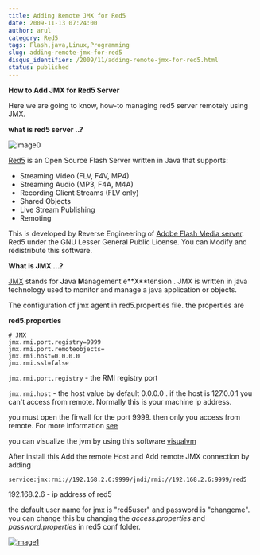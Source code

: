 ```yaml
---
title: Adding Remote JMX for Red5
date: 2009-11-13 07:24:00
author: arul
category: Red5
tags: Flash,java,Linux,Programming
slug: adding-remote-jmx-for-red5
disqus_identifier: /2009/11/adding-remote-jmx-for-red5.html
status: published
---
```


**How to Add JMX for Red5 Server**

Here we are going to know, how-to managing red5 server remotely using
JMX.

**what is red5 server ..?**

![image0](http://red5.googlecode.com/svn/doc/trunk/FinalLogo.png)

[Red5](http://code.google.com/p/red5/) is an Open Source Flash Server
written in Java that supports:

-   Streaming Video (FLV, F4V, MP4)
-   Streaming Audio (MP3, F4A, M4A)
-   Recording Client Streams (FLV only)
-   Shared Objects
-   Live Stream Publishing
-   Remoting

This is developed by Reverse Engineering of [Adobe Flash Media
server](http://www.adobe.com/products/flashmediaserver/).  Red5 under
the GNU Lesser General Public License. You can Modify and redistribute
this software.

**What is JMX \...?**

[JMX](http://en.wikipedia.org/wiki/JMX) stands for **J**ava
**M**anagement e\*\*X\*\*tension . JMX is written in java technology
used to monitor and manage a java application or objects.

The configuration of jmx agent in red5.properties file. the properties
are

**red5.properties**

``` properties
# JMX
jmx.rmi.port.registry=9999
jmx.rmi.port.remoteobjects=
jmx.rmi.host=0.0.0.0
jmx.rmi.ssl=false
```

`jmx.rmi.port.registry` - the RMI registry port

`jmx.rmi.host` - the host value by default 0.0.0.0 . if the host is
127.0.0.1 you can\'t access from remote. Normally this is your machine
ip address.

you must open the firwall for the port 9999. then only you access from
remote. For more information [see](http://bit.ly/1ACRRY)

you can visualize the jvm by using this software
[visualvm](https://visualvm.dev.java.net)

After install this Add the remote Host and Add remote JMX connection by
adding

`service:jmx:rmi://192.168.2.6:9999/jndi/rmi://192.168.2.6:9999/red5`

192.168.2.6 - ip address of red5

the default user name for jmx is \"red5user\" and password is
\"changeme\". you can change this bu changing the *access.properties*
and *password.properties* in red5 conf folder.

[![image1](http://1.bp.blogspot.com/_X5tq9y9xv2s/Sv1dgjLbZBI/AAAAAAAAAGA/PNEjXLK4M_U/s400/visual_vm.jpg)](http://1.bp.blogspot.com/_X5tq9y9xv2s/Sv1dgjLbZBI/AAAAAAAAAGA/PNEjXLK4M_U/s1600-h/visual_vm.jpg)
